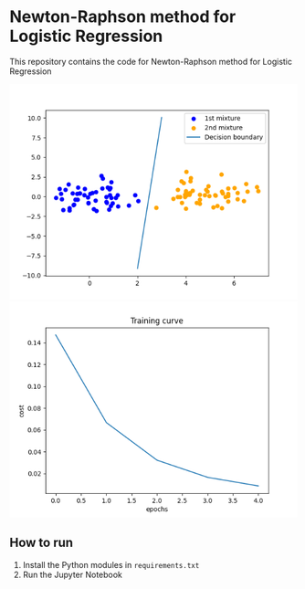 # Newton-Raphson method for Logistic Regression

This repository contains the code for Newton-Raphson method for Logistic Regression

![Newton-Raphson method for logistic regression](figures/line.png)
![Training error](figures/error.png)

## How to run

1) Install the Python modules in ```requirements.txt```
2) Run the Jupyter Notebook